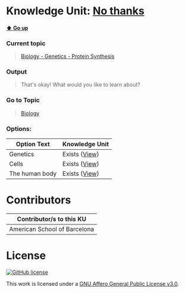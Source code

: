 # Knowledge Unit: [No thanks](../../knowledge_units/biology-genetics-protein-synthesis/no-thanks.md)

#### [:arrow_up: Go up](../../topics/biology-genetics-protein-synthesis.md)
### Current topic
> [Biology - Genetics - Protein Synthesis](../../topics/biology-genetics-protein-synthesis.md)
### Output
> That&#039;s okay! What would you like to learn about?
### Go to Topic
> [Biology](../../topics/biology.md)

### Options: 

| Option Text | Knowledge Unit |
| - | - |  
| Genetics  |  Exists ([View](../../knowledge_units/biology/genetics.md))  |  
| Cells  |  Exists ([View](../../knowledge_units/biology/cells.md))  |  
| The human body  |  Exists ([View](../../knowledge_units/biology/the-human-body.md))  | 

# Contributors

| Contributor/s to this KU |
| - | 
| American School of Barcelona |

# License
[![GitHub license](https://img.shields.io/github/license/inbrainz/cerebro)](https://github.com/inbrainz/cerebro/blob/master/LICENSE)

This work is licensed under a [GNU Affero General Public License v3.0](https://www.gnu.org/licenses/agpl-3.0.txt).